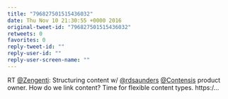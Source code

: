 ```yaml
---
title: "796827501515436032"
date: Thu Nov 10 21:30:55 +0000 2016
original-tweet-id: "796827501515436032"
retweets: 0
favorites: 0
reply-tweet-id: ""
reply-user-id: ""
reply-user-screen-name: ""
---
```

RT <a href="https://twitter.com/Zengenti">@Zengenti</a>: Structuring content w/ <a href="https://twitter.com/rdsaunders">@rdsaunders</a> <a href="https://twitter.com/Contensis">@Contensis</a> product owner. How do we link content? Time for flexible content types. https:/…
